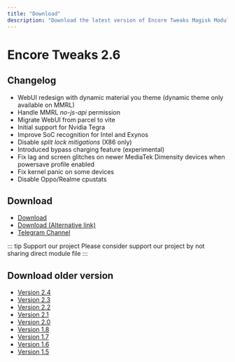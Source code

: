```yaml
---
title: "Download"
description: "Download the latest version of Encore Tweaks Magisk Module here"
---
```


# Encore Tweaks 2.6

## Changelog
- WebUI redesign with dynamic material you theme (dynamic theme only available on MMRL)
- Handle MMRL _no-js-api_ permission
- Migrate WebUI from parcel to vite
- Initial support for Nvidia Tegra
- Improve SoC recognition for Intel and Exynos
- Disable _split lock mitigations_ (X86 only)
- Introduced bypass charging feature (experimental)
- Fix lag and screen glitches on newer MediaTek Dimensity devices when powersave profile enabled
- Fix kernel panic on some devices
- Disable Oppo/Realme cpustats

## Download
- [Download](https://shrinkme.ink/TpEUd)
- [Download (Alternative link)](https://sfl.gl/ZTuy)
- [Telegram Channel](https://rem01schannel.t.me)

::: tip Support our project
Please consider support our project by not sharing direct module file
:::

## Download older version
- [Version 2.4](/download/version/2.4)
- [Version 2.3](/download/version/2.3)
- [Version 2.2](/download/version/2.2)
- [Version 2.1](/download/version/2.1)
- [Version 2.0](/download/version/2.0)
- [Version 1.8](/download/version/1.8)
- [Version 1.7](/download/version/1.7)
- [Version 1.6](/download/version/1.6)
- [Version 1.5](/download/version/1.5)
